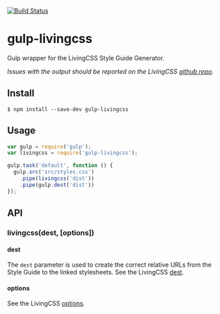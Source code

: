 [![Build Status](https://travis-ci.org/straker/gulp-livingcss.svg?branch=master)](https://travis-ci.org/straker/gulp-livingcss)

# gulp-livingcss

Gulp wrapper for the LivingCSS Style Guide Generator.

*Issues with the output should be reported on the LivingCSS [github repo](https://github.com/straker/livingcss/issues).*

## Install

```
$ npm install --save-dev gulp-livingcss
```

## Usage

```js
var gulp = require('gulp');
var livingcss = require('gulp-livingcss');

gulp.task('default', function () {
  gulp.src('src/styles.css')
    .pipe(livingcss('dist'))
    .pipe(gulp.dest('dist'))
});
```

## API

### livingcss(dest, [options])

#### dest

The `dest` parameter is used to create the correct relative URLs from the Style Guide to the linked stylesheets. See the LivingCSS [dest](https://github.com/straker/livingcss#usage).

#### options

See the LivingCSS [options](https://github.com/straker/livingcss#options).